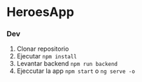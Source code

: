 # HeroesApp

### Dev

1. Clonar repositorio
2. Ejecutar ```npm install```
3. Levantar backend ```npm run backend``` 
4. Ejeccutar la app ```npm start``` o ```ng serve -o```
 